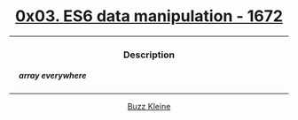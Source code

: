 # [<center>0x03. ES6 data manipulation - 1672</center>](https://intranet.hbtn.io/projects/1672)
 ---
 ### <center>Description</center> 
 ##### &emsp; array everywhere
 ---
 [<center>Buzz Kleine</center>](https://github.com/conkobar)
